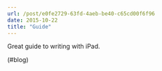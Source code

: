 ```yaml
---
url: /post/e0fe2729-63fd-4aeb-be40-c65cd00f6f96
date: 2015-10-22
title: "Guide"
---
```


Great guide to writing with iPad.



(#blog)
